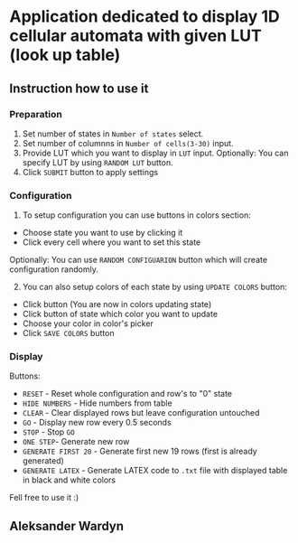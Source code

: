 # Application dedicated to display 1D cellular automata with given LUT (look up table)

## Instruction how to use it

### Preparation

1. Set number of states in `Number of states` select.
2. Set number of columnns in `Number of cells(3-30)` input.
3. Provide LUT which you want to display in `LUT` input.
   Optionally: You can specify LUT by using `RANDOM LUT` button.
4. Click `SUBMIT` button to apply settings

### Configuration

1. To setup configuration you can use buttons in colors section:

- Choose state you want to use by clicking it
- Click every cell where you want to set this state

Optionally: You can use `RANDOM CONFIGUARION` button which will create configuration randomly.

2. You can also setup colors of each state by using `UPDATE COLORS` button:

- Click button (You are now in colors updating state)
- Click button of state which color you want to update
- Choose your color in color's picker
- Click `SAVE COLORS` button

### Display

Buttons:

- `RESET` - Reset whole configuration and row's to "0" state
- `HIDE NUMBERS` - Hide numbers from table
- `CLEAR` - Clear displayed rows but leave configuration untouched
- `GO` - Display new row every 0.5 seconds
- `STOP` - Stop `GO`
- `ONE STEP`- Generate new row
- `GENERATE FIRST 20` - Generate first new 19 rows (first is already generated)
- `GENERATE LATEX` - Generate LATEX code to `.txt` file with displayed table in black and white colors

Fell free to use it :)

## Aleksander Wardyn
